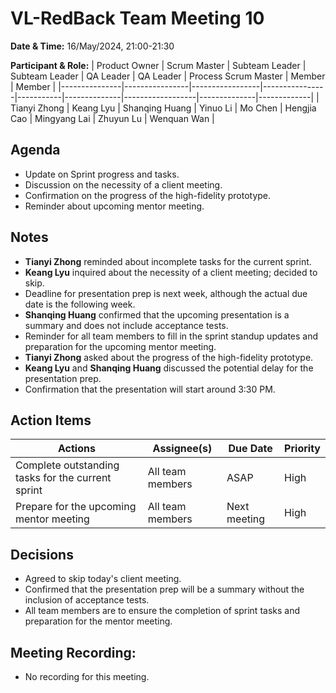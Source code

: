 # VL-RedBack Team Meeting 10

**Date & Time:** 16/May/2024, 21:00-21:30

**Participant & Role:**
| Product Owner | Scrum Master   | Subteam Leader  | Subteam Leader | QA Leader | QA Leader    | Process Scrum Master     | Member       | Member      |
|---------------|----------------|-----------------|----------------|-----------|--------------|------------------|--------------|-------------|
| Tianyi Zhong  | Keang Lyu | Shanqing Huang | Yinuo Li       | Mo Chen   | Hengjia Cao  | Mingyang Lai     | Zhuyun Lu    | Wenquan Wan |

## Agenda

- Update on Sprint progress and tasks.
- Discussion on the necessity of a client meeting.
- Confirmation on the progress of the high-fidelity prototype.
- Reminder about upcoming mentor meeting.

## Notes

- **Tianyi Zhong** reminded about incomplete tasks for the current sprint.
- **Keang Lyu** inquired about the necessity of a client meeting; decided to skip.
- Deadline for presentation prep is next week, although the actual due date is the following week.
- **Shanqing Huang** confirmed that the upcoming presentation is a summary and does not include acceptance tests.
- Reminder for all team members to fill in the sprint standup updates and preparation for the upcoming mentor meeting.
- **Tianyi Zhong** asked about the progress of the high-fidelity prototype.
- **Keang Lyu** and **Shanqing Huang** discussed the potential delay for the presentation prep.
- Confirmation that the presentation will start around 3:30 PM.

## Action Items

| Actions                                               | Assignee(s)          | Due Date    | Priority |
|-------------------------------------------------------|----------------------|-------------|----------|
| Complete outstanding tasks for the current sprint     | All team members     | ASAP        | High     |
| Prepare for the upcoming mentor meeting               | All team members     | Next meeting | High     |

## Decisions

- Agreed to skip today's client meeting.
- Confirmed that the presentation prep will be a summary without the inclusion of acceptance tests.
- All team members are to ensure the completion of sprint tasks and preparation for the mentor meeting.

## Meeting Recording:
- No recording for this meeting.
